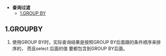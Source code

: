 * **查询过滤**
    * [1.GROUP BY](#1GROUPBY)




## 1.GROUPBY

1. 使用GROUP BY时，实际查询结果是按照GROUP BY后面跟的条件顺序来排序的，
而且select 后面的值 要都包含到GROUP BY后面。

